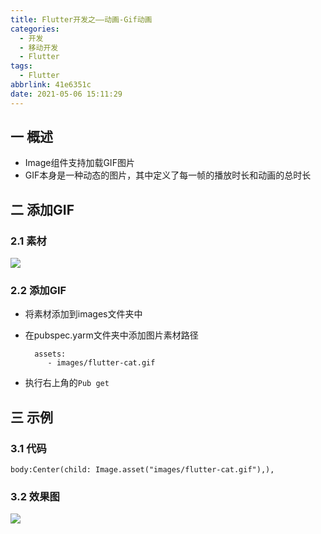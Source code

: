 ```yaml
---
title: Flutter开发之——动画-Gif动画
categories:
  - 开发
  - 移动开发
  - Flutter
tags:
  - Flutter
abbrlink: 41e6351c
date: 2021-05-06 15:11:29
---
```

## 一 概述

* Image组件支持加载GIF图片
* GIF本身是一种动态的图片，其中定义了每一帧的播放时长和动画的总时长

<!--more-->

## 二 添加GIF

### 2.1 素材

![][1]

### 2.2 添加GIF

* 将素材添加到images文件夹中

* 在pubspec.yarm文件夹中添加图片素材路径

  ```
    assets:
       - images/flutter-cat.gif
  ```

* 执行右上角的`Pub get`

## 三 示例

### 3.1 代码

```
body:Center(child: Image.asset("images/flutter-cat.gif"),),
```

### 3.2 效果图
![][2]


[1]:https://cdn.jsdelivr.net/gh/PGzxc/CDN@master/blog-flutter/flutter-gif-cat.gif
[2]:https://cdn.jsdelivr.net/gh/PGzxc/CDN@master/blog-flutter/flutter-animal-gif.gif